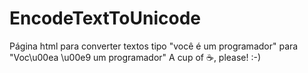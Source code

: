 # EncodeTextToUnicode
Página html para converter textos tipo "você é um programador" para "Voc\u00ea \u00e9 um programador"
A cup of :coffee:, please! :-)

